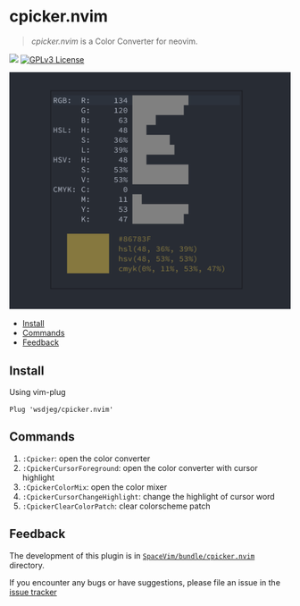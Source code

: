 # cpicker.nvim

> _cpicker.nvim_ is a Color Converter for neovim.

[![](https://spacevim.org/img/build-with-SpaceVim.svg)](https://spacevim.org)
[![GPLv3 License](https://img.spacevim.org/license-GPLv3-blue.svg)](LICENSE)

![cpicker](./img/cpicker.png)

<!-- vim-markdown-toc GFM -->

- [Install](#install)
- [Commands](#commands)
- [Feedback](#feedback)

<!-- vim-markdown-toc -->
## Install

Using vim-plug

```
Plug 'wsdjeg/cpicker.nvim'
```

## Commands

1. `:Cpicker`: open the color converter
2. `:CpickerCursorForeground`: open the color converter with cursor highlight
3. `:CpickerColorMix`: open the color mixer 
4. `:CpickerCursorChangeHighlight`: change the highlight of cursor word
5. `:CpickerClearColorPatch`: clear colorscheme patch

## Feedback

The development of this plugin is in [`SpaceVim/bundle/cpicker.nvim`](https://github.com/SpaceVim/SpaceVim/tree/master/bundle/cpicker.nvim) directory.

If you encounter any bugs or have suggestions, please file an issue in the [issue tracker](https://github.com/SpaceVim/SpaceVim/issues)
